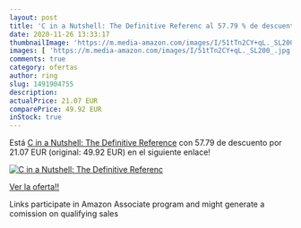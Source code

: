 ```yaml
---
layout: post
title: 'C in a Nutshell: The Definitive Referenc al 57.79 % de descuento'
date: 2020-11-26 13:33:17
thumbnailImage: 'https://m.media-amazon.com/images/I/51tTn2CY+qL._SL200_.jpg'
images: [ 'https://m.media-amazon.com/images/I/51tTn2CY+qL._SL200_.jpg' ]
comments: true
category: ofertas
author: ring
slug: 1491904755
description:
actualPrice: 21.07 EUR
comparePrice: 49.92 EUR
inStock: true
---
```


Está [C in a Nutshell: The Definitive Reference](https://www.amazon.it/dp/1491904755/?tag=tolees00-21) con 57.79 de descuento por 21.07 EUR (original: 49.92 EUR) en el siguiente enlace!

[![C in a Nutshell: The Definitive Referenc](https://m.media-amazon.com/images/I/51tTn2CY+qL._SL200_.jpg)](https://www.amazon.it/dp/1491904755/?tag=tolees00-21)

[Ver la oferta!!](https://www.amazon.it/dp/1491904755/?tag=tolees00-21)

Links participate in Amazon Associate program and might generate a comission on qualifying sales


